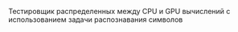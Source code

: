 Тестировщик распределенных между CPU и GPU вычислений с использованием задачи распознавания символов